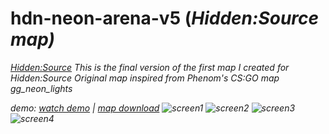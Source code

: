 # hdn-neon-arena-v5 (<i>Hidden:Source map<i>)
[Hidden:Source](https://www.hidden-source.com/)
This is the final version of the first map I created for Hidden:Source
Original map inspired from Phenom's CS:GO map gg_neon_lights

demo:
[watch demo](https://www.linkedin.com/posts/steve-pesce_i-found-a-map-that-i-created-for-hiddensource-activity-6708802651934494720-ogA2) | [map download](https://github.com/sPesce/hdn-neon-arena/blob/master/hdn_neon_v_5.bsp)
![screen1](https://github.com/sPesce/hdn-neon-arena/blob/master/pics/1.png)
![screen2](https://github.com/sPesce/hdn-neon-arena/blob/master/pics/2.png)
![screen3](https://github.com/sPesce/hdn-neon-arena/blob/master/pics/3.png)
![screen4](https://github.com/sPesce/hdn-neon-arena/blob/master/pics/4.png)
